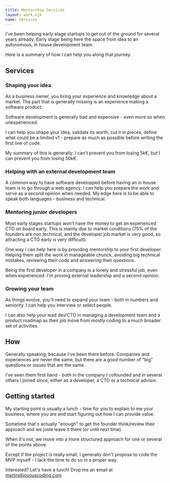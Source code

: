 ```yaml
---
title: Mentorship Services
layout: work.njk
name: Services
---
```


I've been helping early stage startups to get out of the ground for several years already. Early stage being here the space from idea to an autonomous, in house development team.

Here is a summary of how I can help you along that journey.

## Services

### Shaping your idea

As a business owner, you bring your experience and knowledge about a market. The part that is generally missing is an experience making a software product.

Software development is generally bad and expensive - even more so when unexperienced.

I can help you shape your idea, validate its worth, cut it in pieces, define what could be a limited v1 - prepare as much as possible before writing the first line of code.

My summary of this is generally: I can't prevent you from losing 5k€, but I can prevent you from losing 50k€.

### Helping with an external development team

A common way to have software developped before having an in house team is to go through a web agency. I can help you prepare the work and serve as a second opinion when needed. My edge here is to be able to speak both languages - business and technical.

### Mentoring junior developers

Most early stages startups won't have the money to get an experienced CTO on board early. This is mainly due to market conditions (75% of the founders are non technical, and the developer job market is very good, so attracting a CTO early is very difficult).

One way I can help here is by providing mentorship to your first developer. Helping them split the work in manageable chunck, avoiding big technical mistakes, reviewing their code and answering their questions.

Being the first developer in a company is a lonely and stressful job, even when experienced. I'm proving external leadership and a second opinion.

### Growing your team

As things evolve, you'll need to expand your team - both in numbers and seniority. I can help you interview or select people.

I can also help your lead dev/CTO in managing a development team and a product roadmap as their job move from mostly coding to a much broader set of activities.

## How

Generally speaking, because I've been there before. Companies and experiences are never the same, but there are a good number of "big" questions or issues that are the same.

I've seen them first hand - both in the company I cofounded and in several others I joined since, either as a developer, a CTO or a technical advisor.

## Getting started

My starting point is usually a lunch - time for you to explain to me your business, where you are and start figuring out how I can provide value.

Sometime that's actually "enough" to get the founder think/review their approach and we juste leave it there (or until next time).

When it's not, we move into a more structured approach for one or several of the points above.

Except if the project is really small, I generally don't propose to code the MVP myself - I lack the time to do so in a proper way.

Interested? Let's have a lunch! Drop me an email at martin@joyouscoding.com
